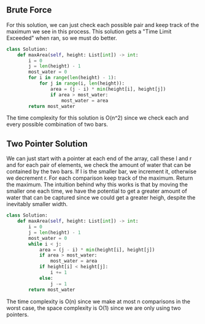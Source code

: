 ## Brute Force
For this solution, we can just check each possible pair and keep track of the maximum we see in this process. This solution gets a "Time Limit Exceeded" when ran, so we must do better.
``` python
class Solution:
    def maxArea(self, height: List[int]) -> int:
        i = 0
        j = len(height) - 1
        most_water = 0
        for i in range(len(height) - 1):
            for j in range(i, len(height)):
                area = (j - i) * min(height[i], height[j])
                if area > most_water:
                    most_water = area
        return most_water
```
The time complexity for this solution is O(n^2) since we check each and every possible combination of two bars.
## Two Pointer Solution
We can just start with a pointer at each end of the array, call these l and r and for each pair of elements, we check the amount of water that can be contained by the two bars. If l is the smaller bar, we increment it, otherwise we decrement r. For each comparison keep track of the maximum. Return the maximum. The intuition behind why this works is that by moving the smaller one each time, we have the potential to get a greater amount of water that can be captured since we could get a greater heigh, despite the inevitably smaller width.
``` python
class Solution:
    def maxArea(self, height: List[int]) -> int:
        i = 0
        j = len(height) - 1
        most_water = 0
        while i < j:
            area = (j - i) * min(height[i], height[j])
            if area > most_water:
                most_water = area
            if height[i] < height[j]:
                i += 1
            else:
                j -= 1
        return most_water
```
The time complexity is O(n) since we make at most n comparisons in the worst case, the space complexity is O(1) since we are only using two pointers.